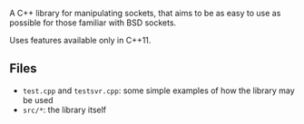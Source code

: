 A C++ library for manipulating sockets, that aims to be as easy to use as
possible for those familiar with BSD sockets.

Uses features available only in C++11.

## Files
* `test.cpp` and `testsvr.cpp`: some simple examples of how the library may be used
* `src/*`: the library itself

